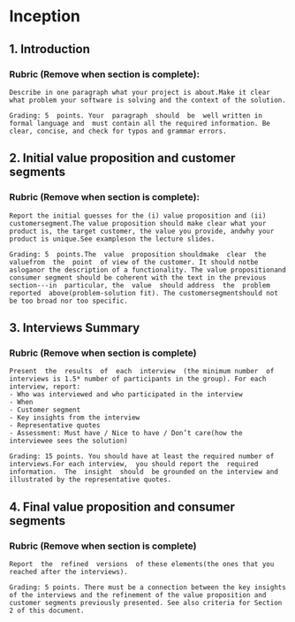 # Inception

## 1. Introduction

### Rubric (Remove when section is complete): 

    Describe in one paragraph what your project is about.Make it clear what problem your software is solving and the context of the solution. 

    Grading: 5  points. Your  paragraph  should  be  well written in formal language and  must contain all the required information. Be clear, concise, and check for typos and grammar errors.

## 2. Initial value proposition and customer segments

### Rubric (Remove when section is complete):

    Report the initial guesses for the (i) value proposition and (ii) customersegment.The value proposition should make clear what your product is, the target customer, the value you provide, andwhy your product is unique.See exampleson the lecture slides.

    Grading: 5  points.The  value  proposition shouldmake  clear  the valuefrom  the  point  of view of the customer. It should notbe asloganor the description of a functionality. The value propositionand consumer segment should be coherent with the text in the previous section---in  particular, the  value  should address  the  problem  reported  above(problem-solution fit). The customersegmentshould not be too broad nor too specific.

## 3. Interviews Summary

### Rubric (Remove when section is complete)

    Present  the  results  of  each  interview  (the minimum number  of interviews is 1.5* number of participants in the group). For each interview, report:
    - Who was interviewed and who participated in the interview
    - When
    - Customer segment
    - Key insights from the interview
    - Representative quotes
    - Assessment: Must have / Nice to have / Don’t care(how the interviewee sees the solution)

    Grading: 15 points. You should have at least the required number of interviews.For each interview,  you should report the  required  information.  The  insight  should  be grounded on the interview and illustrated by the representative quotes.

## 4. Final value proposition and consumer segments

### Rubric (Remove when section is complete)

    Report  the  refined  versions  of these elements(the ones that you reached after the interviews).

    Grading: 5 points. There must be a connection between the key insights of the interviews and the refinement of the value proposition and customer segments previously presented. See also criteria for Section 2 of this document.